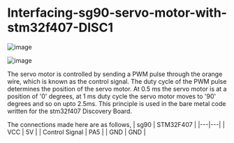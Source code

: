 # Interfacing-sg90-servo-motor-with-stm32f407-DISC1

![image](https://user-images.githubusercontent.com/56625259/130080296-e2cd51da-600a-4584-85c7-ff7283a5eb2a.png)


![image](https://user-images.githubusercontent.com/56625259/130080344-4e280f41-d8cb-43d3-a9fe-013cfe64d3b6.png)

The servo motor is controlled by sending a PWM pulse through the orange wire, which is known as the control signal. The duty cycle of the PWM pulse determines the position of the servo motor. At 0.5 ms the servo motor is at a position of '0' degrees, at 1 ms duty cycle the servo motor moves to '90' degrees and so on upto 2.5ms. This principle is used in the bare metal code written for the stm32f407 Discovery Board.


The connections made here are as follows,
| sg90 | STM32F407 |
|---|---|
| VCC | 5V |
| Control Signal | PA5 |
| GND | GND |
